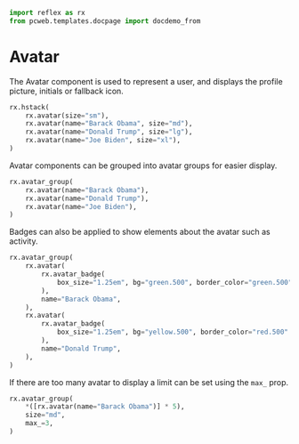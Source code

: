```python exec
import reflex as rx
from pcweb.templates.docpage import docdemo_from
```

# Avatar

The Avatar component is used to represent a user, and displays the profile picture, initials or fallback icon.

```python demo
rx.hstack(
    rx.avatar(size="sm"),
    rx.avatar(name="Barack Obama", size="md"),
    rx.avatar(name="Donald Trump", size="lg"),
    rx.avatar(name="Joe Biden", size="xl"),
)
```

Avatar components can be grouped into avatar groups for easier display.

```python demo
rx.avatar_group(
    rx.avatar(name="Barack Obama"),
    rx.avatar(name="Donald Trump"),
    rx.avatar(name="Joe Biden"),
)
```

Badges can also be applied to show elements about the avatar such as activity.

```python demo
rx.avatar_group(
    rx.avatar(
        rx.avatar_badge(
            box_size="1.25em", bg="green.500", border_color="green.500"
        ),
        name="Barack Obama",
    ),
    rx.avatar(
        rx.avatar_badge(
            box_size="1.25em", bg="yellow.500", border_color="red.500"
        ),
        name="Donald Trump",
    ),
)
```

If there are too many avatar to display a limit can be set using the `max_` prop.

```python demo
rx.avatar_group(
    *([rx.avatar(name="Barack Obama")] * 5),
    size="md",
    max_=3,
)
```

